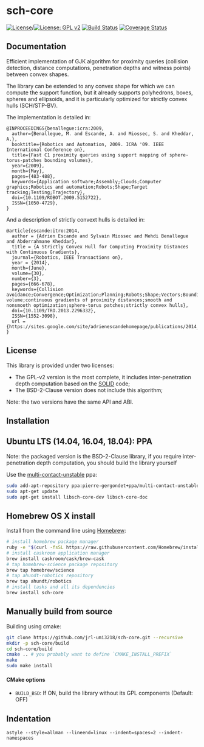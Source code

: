 sch-core
========

[![License](https://img.shields.io/badge/License-BSD%202--Clause-green.svg)](https://opensource.org/licenses/BSD-2-Clause)/[![License: GPL v2](https://img.shields.io/badge/License-GPL%20v2-green.svg)](https://www.gnu.org/licenses/old-licenses/gpl-2.0.en.html)
[![Build Status](https://travis-ci.org/jrl-umi3218/sch-core.svg?branch=master)](https://travis-ci.org/jrl-umi3218/sch-core)
[![Coverage Status](https://coveralls.io/repos/jrl-umi3218/sch-core/badge.png)](https://coveralls.io/r/jrl-umi3218/sch-core)


Documentation
-------------

Efficient implementation of GJK algorithm for proximity queries (collision detection, distance computations, penetration depths and witness points) between convex shapes.

The library can be extended to any convex shape for which we can compute the support function, but it already supports polyhedrons, boxes, spheres and ellipsoids, and it is particularly optimized for strictly convex hulls (SCH/STP-BV).

The implementation is detailed in:

    @INPROCEEDINGS{benallegue:icra:2009,
      author={Benallegue, M. and Escande, A. and Miossec, S. and Kheddar, A.},
      booktitle={Robotics and Automation, 2009. ICRA '09. IEEE International Conference on},
      title={Fast C1 proximity queries using support mapping of sphere-torus-patches bounding volumes},
      year={2009},
      month={May},
      pages={483-488},
      keywords={Application software;Assembly;Clouds;Computer graphics;Robotics and automation;Robots;Shape;Target tracking;Testing;Trajectory},
      doi={10.1109/ROBOT.2009.5152722},
      ISSN={1050-4729},
    }

And a description of strictly convext hulls is detailed in:

    @article{escande:itro:2014,
      author = {Adrien Escande and Sylvain Miossec and Mehdi Benallegue and Abderrahmane Kheddar},
      title = {A Strictly Convex Hull for Computing Proximity Distances with Continuous Gradients},
      journal={Robotics, IEEE Transactions on}, 
      year = {2014},
      month={June}, 
      volume={30}, 
      number={3}, 
      pages={666-678}, 
      keywords={Collision avoidance;Convergence;Optimization;Planning;Robots;Shape;Vectors;Bounding volume;continuous gradients of proximity distances;smooth and nonsmooth optimization;sphere-torus patches;strictly convex hulls}, 
      doi={10.1109/TRO.2013.2296332}, 
      ISSN={1552-3098},
      url = {https://sites.google.com/site/adrienescandehomepage/publications/2014_ITRO_Escande.pdf}
    }


License
-------

This library is provided under two licenses:

- The GPL-v2 version is the most complete, it includes inter-penetration depth computation based on the [SOLID](https://github.com/dtecta/solid3) code;
- The BSD-2-Clause version does not include this algorithm;

Note: the two versions have the same API and ABI.


Installation
------------


## Ubuntu LTS (14.04, 16.04, 18.04): PPA

Note: the packaged version is the BSD-2-Clause library, if you require inter-penetration depth computation, you should build the library yourself

Use the [multi-contact-unstable](https://launchpad.net/~pierre-gergondet+ppa/+archive/ubuntu/multi-contact-unstable) ppa:
```bash
sudo add-apt-repository ppa:pierre-gergondet+ppa/multi-contact-unstable
sudo apt-get update
sudo apt-get install libsch-core-dev libsch-core-doc
```

## Homebrew OS X install

Install from the command line using [Homebrew](brew.sh):

```bash
# install homebrew package manager
ruby -e "$(curl -fsSL https://raw.githubusercontent.com/Homebrew/install/master/install)"
# install caskroom application manager
brew install caskroom/cask/brew-cask
# tap homebrew-science package repository
brew tap homebrew/science
# tap ahundt-robotics repository
brew tap ahundt/robotics
# install tasks and all its dependencies
brew install sch-core
```

## Manually build from source


Building using cmake:

```bash
git clone https://github.com/jrl-umi3218/sch-core.git --recursive
mkdir -p sch-core/build
cd sch-core/build
cmake .. # you probably want to define `CMAKE_INSTALL_PREFIX`
make
sudo make install
```

#### CMake options

- `BUILD_BSD`: If ON, build the library without its GPL components (Default: OFF)

Indentation
------------

    astyle --style=allman --lineend=linux --indent=spaces=2 --indent-namespaces

